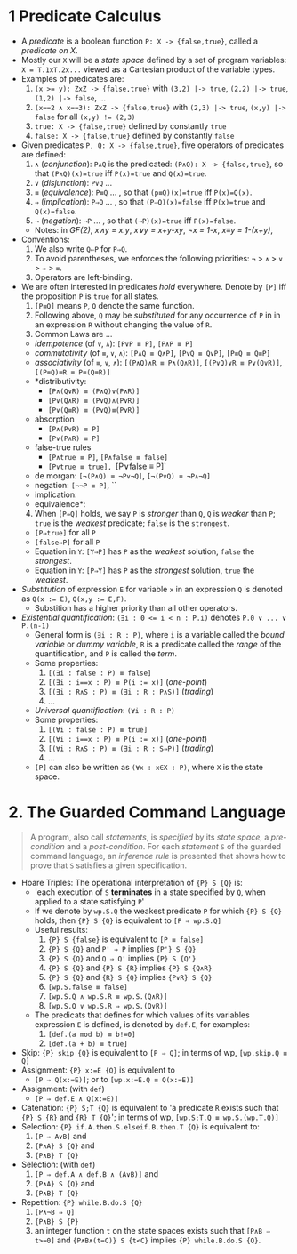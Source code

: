 # 1 Predicate Calculus

- A *predicate* is a boolean function `P: X -> {false,true}`, called a *predicate on X*.
- Mostly our `X` will be a *state space* defined by a set of program variables:
  `X = Τ.1xΤ.2x...` viewed as a Cartesian product of the variable types.
- Examples of predicates are:
  1. `(x >= y): ZxZ -> {false,true}` with `(3,2) |-> true`, `(2,2) |-> true`, `(1,2) |-> false`, ...
  2. `(x==2 ∧ x==3): ZxZ -> {false,true}` with `(2,3) |-> true`, `(x,y) |-> false` for all `(x,y) != (2,3)`
  3. `true: X -> {false,true}` defined by constantly `true`
  3. `false: X -> {false,true}` defined by constantly `false`
- Given predicates `P, Q: X -> {false,true}`, five operators of predicates are defined:
  1. `∧` (*conjunction*): `P∧Q` is the predicated: `(P∧Q): X -> {false,true}`, so that `(P∧Q)(x)=true` iff `P(x)=true` and `Q(x)=true`.
  2. `∨` (*disjunction*): `P∨Q` ...
  3. `≡` (*equivalence*): `P≡Q` ...                                   , so that `(p≡Q)(x)=true` iff `P(x)=Q(x)`.
  4. `⇒` (*implication*): `P⇒Q` ...                                   , so that `(P⇒Q)(x)=false` iff `P(x)=true` and `Q(x)=false`.
  5. `¬` (*negation*):    `¬P`  ...                                   , so that `(¬P)(x)=true`  iff `P(x)=false`.
  * Notes: in *GF(2)*, *x∧y = x.y*, *x∨y = x+y-xy*, *¬x = 1-x*, *x≡y = 1-(x+y)*, 
- Conventions:
  1. We also write `Q⇐P` for `P⇒Q`.
  2. To avoid parentheses, we enforces the following priorities: `¬` > `∧` > `∨` > `⇒` > `≡`.
  3. Operators are left-binding.
- We are often interested in predicates _*hold*_ everywhere. Denote by `[P]` iff the proposition `P` is `true` for all states.
  1. `[P≡Q]` means `P`, `Q` denote the same function.
  2. Following above, `Q` may be *substituted* for any occurrence of `P` in in an expression `R` without changing the value of `R`.
  3. Common Laws are ...
    - *idempotence* (of `∨`, `∧`): `[P∨P ≡ P]`, `[P∧P ≡ P]`
    - *commutativity* (of `≡`, `∨`, `∧`): `[P∧Q ≡ Q∧P]`, `[P∨Q ≡ Q∨P]`, `[P≡Q ≡ Q≡P]`
    - *associativity* (of `≡`, `∨`, `∧`): `[(P∧Q)∧R ≡ P∧(Q∧R)]`, `[(P∨Q)∨R ≡ P∨(Q∨R)]`,  `[(P≡Q)≡R ≡ P≡(Q≡R)]`
    - *distributivity:
      * `[P∧(Q∨R) ≡ (P∧Q)∨(P∧R)]`
      * `[P∨(Q∧R) ≡ (P∨Q)∧(P∨R)]`
      * `[P∨(Q≡R) ≡ (P∨Q)≡(P∨R)]`
    - absorption
      * `[P∧(P∨R) ≡ P]`
      * `[P∨(P∧R) ≡ P]`
    - false-true rules
      * `[P∧true ≡ P]`, `[P∧false ≡ false]`
      * `[P∨true ≡ true], `[P∨false ≡ P]`
    - de morgan: `[¬(P∧Q) ≡ ¬P∨¬Q]`, `[¬(P∨Q) ≡ ¬P∧¬Q]`
    - negation: `[¬¬P ≡ P]`, ``
    - implication:
    - equivalence*:
  4. When `[P⇒Q]` holds, we say `P` is *stronger* than `Q`, `Q` is *weaker* than `P`; `true` is the *weakest* predicate; `false` is the `strongest`.
    - `[P⇒true]` for all `P`
    - `[false⇒P]` for all `P`
    - Equation in `Y`: `[Y⇒P]` has `P` as the *weakest* solution, `false` the *strongest*.
    - Equation in `Y`: `[P⇒Y]` has `P` as the *strongest* solution, `true` the *weakest*.
- *Substitution* of expression `E` for variable `x` in an expression `Q` is denoted as `Q(x := E)`, `Q(x,y := E,F)`.
  * Substition has a higher priority than all other operators.
- *Existential quantification*: `(∃i : 0 <= i < n : P.i)` denotes `P.0 ∨ ... ∨ P.(n-1)`
  * General form is `(∃i : R : P)`, where `i` is a variable called the *bound variable* or *dummy variable*, `R` is a predicate called the *range* of the quantification, and `P` is called the *term*.
  * Some properties:
    1. `[(∃i : false : P) ≡ false]`
    2. `[(∃i : i==x : P) ≡ P(i := x)]` (*one-point*)
    3. `[(∃i : R∧S : P) ≡ (∃i : R : P∧S)]` (*trading*)
    4. ...
  * *Universal quantification*: `(∀i : R : P)`
  * Some properties:
    1. `[(∀i : false : P) ≡ true]`
    2. `[(∀i : i==x : P) ≡ P(i := x)]` (*one-point*)
    3. `[(∀i : R∧S : P) ≡ (∃i : R : S⇒P)]` (*trading*)
    4. ...
  * `[P]` can also be written as `(∀x : x∈X : P)`, where `X` is the state space.

# 2. The Guarded Command Language

> A program, also call *statements*, is _*specified*_ by its *state space*, a *pre-condition* and a *post-condition*.
> For each *statement* `S` of the guarded command language, an *inference rule* is presented that shows how to prove that `S` satisfies a given specification.

- Hoare Triples: The operational interpretation of `{P} S {Q}` is:
  * 'each execution of `S` **terminates** in a state specified by `Q`, when applied to a state satisfying `P`'
  * If we denote by `wp.S.Q` the weakest predicate `P` for which `{P} S {Q}` holds, then `{P} S {Q}` is equivalent to `[P ⇒ wp.S.Q]`
  * Useful results:
    1. `{P} S {false}` is equivalent to `[P ≡ false]`
    2. `{P} S {Q}` and `P' ⇒ P` implies `{P'} S {Q}`
    3. `{P} S {Q}` and `Q ⇒ Q'` implies `{P} S {Q'}`
    4. `{P} S {Q}` and `{P} S {R}` implies `{P} S {Q∧R}`
    5. `{P} S {Q}` and `{R} S {Q}` implies `{P∨R} S {Q}`
    6. `[wp.S.false ≡ false]`
    7. `[wp.S.Q ∧ wp.S.R ≡ wp.S.(Q∧R)]`
    8. `[wp.S.Q ∨ wp.S.R ⇒ wp.S.(Q∨R)]`
  * The predicats that defines for which values of its variables expression `E` is defined, is denoted by `def.E`, for examples:
    1. `[def.(a mod b) ≡ b!=0]`
    2. `[def.(a + b) ≡ true]`
- Skip: `{P} skip {Q}` is equivalent to `[P ⇒ Q]`; in terms of wp, `[wp.skip.Q ≡ Q]`
- Assignment: `{P} x:=E {Q}` is equivalent to
  * `[P ⇒ Q(x:=E)]`; or to `[wp.x:=E.Q ≡ Q(x:=E)]`
- Assignment: (with `def`)
  * `[P ⇒ def.E ∧ Q(x:=E)]`
- Catenation: `{P} S;T {Q}` is equivalent to 'a predicate `R` exists such that `{P} S {R}` and `{R} T {Q}`'; in terms of wp, `[wp.S;T.Q ≡ wp.S.(wp.T.Q)]`
- Selection: `{P} if.A.then.S.elseif.B.then.T {Q}` is equivalent to:
  1. `[P ⇒ A∨B]` and
  2. `{P∧A} S {Q}` and
  3. `{P∧B} T {Q}`
- Selection: (with `def`)
  1. `[P ⇒ def.A ∧ def.B ∧ (A∨B)]` and
  2. `{P∧A} S {Q}` and
  3. `{P∧B} T {Q}`
- Repetition: `{P} while.B.do.S {Q}`
  1. `[P∧¬B ⇒ Q]`
  2. `{P∧B} S {P}`
  3. an integer function `t` on the state spaces exists such that `[P∧B ⇒ t>=0]` and `{P∧B∧(t=C)} S {t<C}` implies `{P} while.B.do.S {Q}`.


